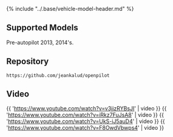 {% include "../.base/vehicle-model-header.md" %}


## Supported Models

Pre-autopilot 2013, 2014's.

## Repository

`https://github.com/jeankalud/openpilot`

## Video
{{ 'https://www.youtube.com/watch?v=v3jjzRYBsJI' | video }}
{{ 'https://www.youtube.com/watch?v=iRkz7FuJsA8' | video }}
{{ 'https://www.youtube.com/watch?v=UkS-iJ5auD4' | video }}
{{ 'https://www.youtube.com/watch?v=F8OwdVbwps4' | video }}

